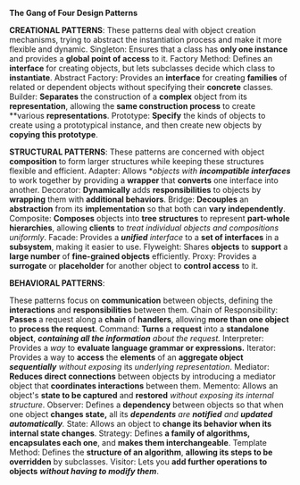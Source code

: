 **The Gang of Four Design Patterns**

**CREATIONAL PATTERNS**:
These patterns deal with object creation mechanisms, trying to abstract the instantiation process and make it more flexible and dynamic.
Singleton: Ensures that a class has **only one instance** and provides a **global point of access** to it.
Factory Method: Defines an **interface** for creating objects, but lets subclasses decide which class to **instantiate**.
Abstract Factory: Provides an **interface** for creating **families** of related or dependent objects without specifying their **concrete** classes.
Builder: **Separates** the construction of a **complex** object from its **representation**, allowing the **same construction process** to create **various **representations**.
Prototype: **Specify** the kinds of objects to create using a prototypical instance, and then create new objects by **copying this prototype**.

**STRUCTURAL PATTERNS**:
These patterns are concerned with object **composition** to form larger structures while keeping these structures flexible and efficient.
Adapter: Allows **objects with **incompatible interfaces*** to work together by providing a **wrapper** that **converts** one interface into another.
Decorator: **Dynamically** adds **responsibilities** to objects by **wrapping** them with **additional behaviors**.
Bridge: **Decouples** an **abstraction** from its **implementation** so that both can **vary independently**.
Composite: **Composes** objects into **tree structures** to represent **part-whole hierarchies**, allowing **clients** to *treat individual objects and compositions uniformly*.
Facade: Provides a ***unified** interface* to a **set of interfaces** in a **subsystem**, making it easier to use.
Flyweight: Shares **objects** to **support** a **large number** of **fine-grained objects** efficiently.
Proxy: Provides a **surrogate** or **placeholder** for another object to **control access** to it.

**BEHAVIORAL PATTERNS**:

These patterns focus on **communication** between objects, defining the **interactions** and **responsibilities** between them.
Chain of Responsibility: **Passes** a request along a **chain** of **handlers**, allowing **more than one object** to **process the request**.
Command: **Turns** a **request** into a **standalone object**, ***containing all the information*** *about the request.*
Interpreter: Provides a *way* to **evaluate** **language grammar or expressions.**
Iterator: Provides a way to **access** the **elements** of an **aggregate object** ***sequentially*** *without exposing* its *underlying representation*.
Mediator: **Reduces direct connections** between objects by introducing a mediator object that **coordinates interactions** between them.
Memento: Allows an object's **state to be captured** and **restored** *without exposing its internal structure*.
Observer: Defines a **dependency** between objects so that when one object **changes state,** all its ***dependents** are **notified** and **updated** **automatically**.*
State: Allows an object to **change its behavior when its internal state changes**.
Strategy: Defines **a family of algorithms,** **encapsulates each one**, and **makes them interchangeable**.
Template Method: Defines the **structure of an algorithm**, **allowing its steps to be overridden** by subclasses.
Visitor: Lets you **add further operations to objects** ***without having to modify them***.
